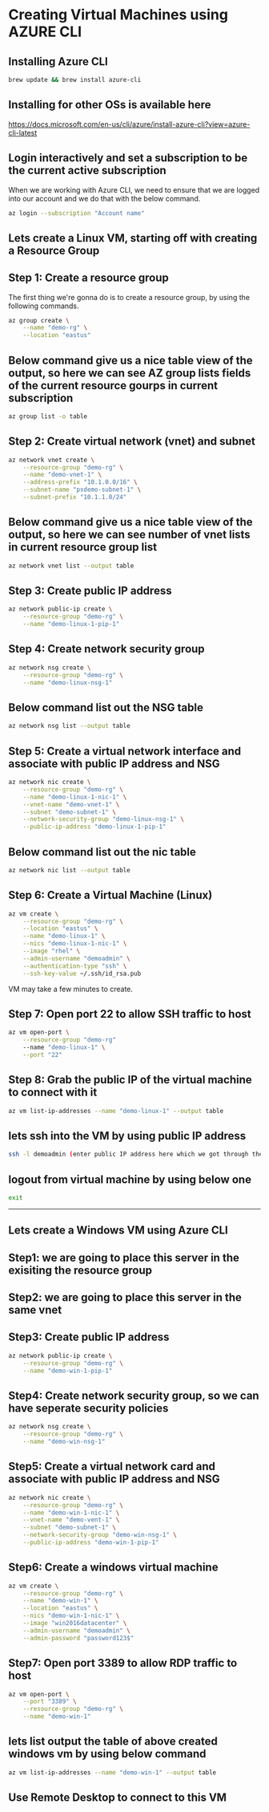 # Creating Virtual Machines using AZURE CLI

## Installing Azure CLI

```sh
brew update && brew install azure-cli
```

## Installing for other OSs is available here

<https://docs.microsoft.com/en-us/cli/azure/install-azure-cli?view=azure-cli-latest>

## Login interactively and set a subscription to be the current active subscription

When we are working with Azure CLI, we need to ensure that we are logged into our account and we do that with the below command.

```sh
az login --subscription "Account name"
```

## Lets create a Linux VM, starting off with creating a Resource Group

## Step 1: Create a resource group

The first thing we're gonna do is to create a resource group, by using the following commands.

```sh
az group create \
    --name "demo-rg" \
    --location "eastus"
```

## Below command give us a nice table view of the output, so here we can see AZ group lists fields of the current resource gourps in current subscription

```sh
az group list -o table
```

## Step 2: Create virtual network (vnet) and subnet

```sh
az network vnet create \
    --resource-group "demo-rg" \
    --name "demo-vnet-1" \
    --address-prefix "10.1.0.0/16" \
    --subnet-name "psdemo-subnet-1" \
    --subnet-prefix "10.1.1.0/24"
```

## Below command give us a nice table view of the output, so here we can see number of vnet lists in current resource group list

```sh
az network vnet list --output table
```

## Step 3: Create public IP address

```sh
az network public-ip create \
    --resource-group "demo-rg" \
    --name "demo-linux-1-pip-1"
```

## Step 4: Create network security group

```sh
az network nsg create \
    --resource-group "demo-rg" \
    --name "demo-linux-nsg-1"
```

## Below command list out the NSG table

```sh
az network nsg list --output table
```

## Step 5: Create a virtual network interface and associate with public IP address and NSG

```sh
az network nic create \
    --resource-group "demo-rg" \
    --name "demo-linux-1-nic-1" \
    --vnet-name "demo-vnet-1" \
    --subnet "demo-subnet-1" \
    --network-security-group "demo-linux-nsg-1" \
    --public-ip-address "demo-linux-1-pip-1"
```

## Below command list out the nic table

```sh
az network nic list --output table
```

## Step 6: Create a Virtual Machine (Linux)

```sh
az vm create \
    --resource-group "demo-rg" \
    --location "eastus" \
    --name "demo-linux-1" \
    --nics "demo-linux-1-nic-1" \
    --image "rhel" \
    --admin-username "demoadmin" \
    --authentication-type "ssh" \
    --ssh-key-value ~/.ssh/id_rsa.pub
```

VM may take a few minutes to create.

## Step 7: Open port 22 to allow SSH traffic to host

```sh
az vm open-port \
    --resource-group "demo-rg"
    --name "demo-linux-1" \
    --port "22"
```

## Step 8: Grab the public IP of the virtual machine to connect with it

```sh
az vm list-ip-addresses --name "demo-linux-1" --output table
```

## lets ssh into the VM by using public IP address

```sh
ssh -l demoadmin (enter public IP address here which we got through the procees of above step)
```

## logout from virtual machine by using below one

```sh
exit
```

-----------------------------------------------------------------------------------------------------------

## Lets create a Windows VM using Azure CLI

## Step1: we are going to place this server in the exisiting the resource group

## Step2: we are going to place this server in the same vnet

## Step3: Create public IP address

```sh
az network public-ip create \
    --resource-group "demo-rg" \
    --name "demo-win-1-pip-1"
```

## Step4: Create network security group, so we can have seperate security policies

```sh
az network nsg create \
    --resource-group "demo-rg" \
    --name "demo-win-nsg-1"
```

## Step5: Create a virtual network card and associate with public IP address and NSG

```sh
az network nic create \
    --resource-group "demo-rg" \
    --name "demo-win-1-nic-1" \
    --vnet-name "demo-vent-1" \
    --subnet "demo-subnet-1" \
    --network-security-group "demo-win-nsg-1" \
    --public-ip-address "demo-win-1-pip-1"
```

## Step6: Create a windows virtual machine

```sh
az vm create \
    --resource-group "demo-rg" \
    --name "demo-win-1" \
    --location "eastus" \
    --nics "demo-win-1-nic-1" \
    --image "win2016datacenter" \
    --admin-username "demoadmin" \
    --admin-password "password123$"
```

## Step7: Open port 3389 to allow RDP traffic to host

```sh
az vm open-port \
    --port "3389" \
    --resource-group "demo-rg" \
    --name "demo-win-1"
```

## lets list output the table of above created windows vm by using below command

```sh
az vm list-ip-addresses --name "demo-win-1" --output table
```

## Use Remote Desktop to connect to this VM
